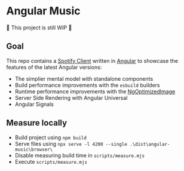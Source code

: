 # Angular Music

🚧 This project is still WIP 🚧

## Goal

This repo contains a [Spotify Client](https://open.spotify.com) written in [Angular](https://angular.io) to showcase the features of the latest Angular versions:

- The simplier mental model with standalone components
- Build performance improvements with the `esbuild` builders
- Runtime performance improvements with the [NgOptimizedImage](https://angular.io/guide/image-directive)
- Server Side Rendering with Angular Universal
- Angular Signals

## Measure locally

- Build project using `npm build`
- Serve files using `npx serve -l 4200 --single .\dist\angular-music\browser\`
- Disable measuring build time in `scripts/measure.mjs`
- Execute `scripts/measure.mjs`
